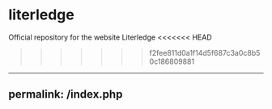 # literledge
Official repository for the website Literledge
<<<<<<< HEAD
>>>>>>> f2fee811d0a1f14d5f687c3a0c8b50c186809881
---
permalink: /index.php
---
